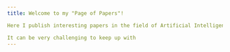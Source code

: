 ```yaml
---
title: Welcome to my "Page of Papers"!

Here I publish interesting papers in the field of Artificial Intelligence - Machine Learning - Large Language Models - Graph Neural Networks.

It can be very challenging to keep up with
---
```


